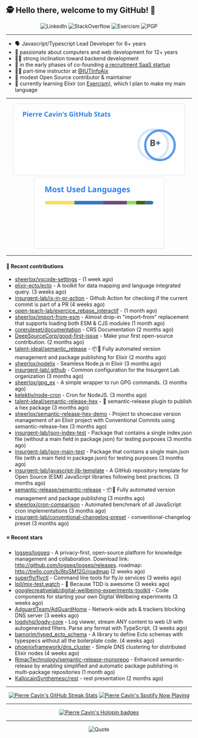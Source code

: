 <h2 style="display:inline" align="center">🕵️ Hello there, welcome to my GitHub! 👋</h2>
<br />
<p align="center">
    <a href="https://links.sherlox.io/github-linkedin" target="_blank" style="text-decoration: none;">
        <img src="https://img.shields.io/badge/LinkedIn-0077b5?style=flat-square&logo=linkedin" alt="LinkedIn">
    </a>
    <a href="https://links.sherlox.io/github-stackoverflow" target="_blank" style="text-decoration: none;">
        <img src="https://img.shields.io/badge/StackOverflow-9a9c9f?style=flat-square&logo=StackOverflow" alt="StackOverflow">
    </a>
    <a href="https://links.sherlox.io/github-exercism" target="_blank" style="text-decoration: none;">
        <img src="https://img.shields.io/badge/Exercism-7600fe?style=flat-square&logo=Exercism" alt="Exercism">
    </a>
    <a href="https://pgp.mit.edu/pks/lookup?op=get&search=0x48D089FE8FC01A4E7E88EE9611567DFABCB9256E" target="_blank" style="text-decoration: none;">
        <img src="https://img.shields.io/badge/pgp-0x11567DFABCB9256E-313131?style=flat&labelColor=313131&color=313131" alt="PGP">
    </a>
</p>

---

<ul>
    <li>🗣 Javascript/Typescript Lead Developer for 6+ years</li>
    <li>👴 passionate about computers and web development for 12+ years</li>
    <li>🧑‍💻 strong inclination toward backend development</li>
    <li>👷 in the early phases of co-founding <a href="https://links.sherlox.io/github-talentideal">a recruitment SaaS startup</a></li>
    <li>🧑‍🏫 part-time instructor at <a href="https://github.com/IUTInfoAix">@IUTInfoAix</a></li>
    <li>🫶 modest Open Source contributor & maintainer</li>
    <li>💜 currently learning Elixir (on <a href="https://links.sherlox.io/github-exercism-elixir-track">Exercism</a>), which I plan to make my main language</li>
</ul>

---

<div align="center">
  <a href="https://github-readme-stats.sherlox.io" style="display: inline-block;">
    <img src="assets/stats.svg" alt="Pierre Cavin's Github stats" height="195px" />
  </a>
  
  <a href="https://github-readme-stats.sherlox.io" style="display: inline-block;">
    <img src="assets/top-langs.svg" alt="Pierre Cavin's Most used languages" height="195px" />
  </a>
</div>

---

#### 🫶 Recent contributions

- [sheerlox/vscode-settings](https://github.com/sheerlox/vscode-settings) -  (1 week ago)
- [elixir-ecto/ecto](https://github.com/elixir-ecto/ecto) - A toolkit for data mapping and language integrated query. (3 weeks ago)
- [insurgent-lab/is-in-pr-action](https://github.com/insurgent-lab/is-in-pr-action) - Github Action for checking if the current commit is part of a PR (4 weeks ago)
- [open-teach-lab/exercice_rebase_interactif](https://github.com/open-teach-lab/exercice_rebase_interactif) -  (1 month ago)
- [sheerlox/import-from-esm](https://github.com/sheerlox/import-from-esm) - Almost drop-in &#34;import-from&#34; replacement that supports loading both ESM &amp; CJS modules (1 month ago)
- [coreruleset/documentation](https://github.com/coreruleset/documentation) - CRS Documentation (2 months ago)
- [DeepSourceCorp/good-first-issue](https://github.com/DeepSourceCorp/good-first-issue) - Make your first open-source contribution. (2 months ago)
- [talent-ideal/semantic_release](https://github.com/talent-ideal/semantic_release) - 📦🚀 Fully automated version management and package publishing for Elixir (2 months ago)
- [sheerlox/nodelix](https://github.com/sheerlox/nodelix) - Seamless Node.js in Elixir (3 months ago)
- [insurgent-lab/.github](https://github.com/insurgent-lab/.github) - Common configuration for the Insurgent Lab organization (3 months ago)
- [sheerlox/gpg_ex](https://github.com/sheerlox/gpg_ex) - A simple wrapper to run GPG commands. (3 months ago)
- [kelektiv/node-cron](https://github.com/kelektiv/node-cron) - Cron for NodeJS. (3 months ago)
- [talent-ideal/semantic-release-hex](https://github.com/talent-ideal/semantic-release-hex) - 🚢 semantic-release plugin to publish a hex package (3 months ago)
- [sheerlox/semantic-release-hex-demo](https://github.com/sheerlox/semantic-release-hex-demo) - Project to showcase version management of an Elixir project with Conventional Commits using semantic-release-hex (3 months ago)
- [insurgent-lab/json-index-test](https://github.com/insurgent-lab/json-index-test) - Package that contains a single index.json file (without a main field in package.json) for testing purposes (3 months ago)
- [insurgent-lab/json-main-test](https://github.com/insurgent-lab/json-main-test) - Package that contains a single main.json file (with a main field in package.json) for testing purposes (3 months ago)
- [insurgent-lab/javascript-lib-template](https://github.com/insurgent-lab/javascript-lib-template) - A GitHub repository template for Open Source (ESM) JavaScript libraries following best practices. (3 months ago)
- [semantic-release/semantic-release](https://github.com/semantic-release/semantic-release) - :package::rocket: Fully automated version management and package publishing (3 months ago)
- [sheerlox/cron-comparison](https://github.com/sheerlox/cron-comparison) - Automated benchmark of all JavaScript cron implementations (3 months ago)
- [insurgent-lab/conventional-changelog-preset](https://github.com/insurgent-lab/conventional-changelog-preset) - conventional-changelog preset (3 months ago)

#### ⭐ Recent stars

- [logseq/logseq](https://github.com/logseq/logseq) - A privacy-first, open-source platform for knowledge management and collaboration. Download link:  http://github.com/logseq/logseq/releases. roadmap: http://trello.com/b/8txSM12G/roadmap (2 weeks ago)
- [superfly/flyctl](https://github.com/superfly/flyctl) - Command line tools for fly.io services (3 weeks ago)
- [lpil/mix-test.watch](https://github.com/lpil/mix-test.watch) - 🎠   Because TDD is awesome (3 weeks ago)
- [googlecreativelab/digital-wellbeing-experiments-toolkit](https://github.com/googlecreativelab/digital-wellbeing-experiments-toolkit) - Code components for starting your own Digital Wellbeing experiments (3 weeks ago)
- [AdguardTeam/AdGuardHome](https://github.com/AdguardTeam/AdGuardHome) - Network-wide ads &amp; trackers blocking DNS server (3 weeks ago)
- [logdyhq/logdy-core](https://github.com/logdyhq/logdy-core) - Log viewer, stream ANY content to web UI with autogenerated filters. Parse any format with TypeScript. (3 weeks ago)
- [bamorim/typed_ecto_schema](https://github.com/bamorim/typed_ecto_schema) - A library to define Ecto schemas with typespecs without all the boilerplate code. (4 weeks ago)
- [phoenixframework/dns_cluster](https://github.com/phoenixframework/dns_cluster) - Simple DNS clustering for distributed Elixir nodes (4 weeks ago)
- [RimacTechnology/semantic-release-monorepo](https://github.com/RimacTechnology/semantic-release-monorepo) - Enhanced semantic-release by enabling simplified and automatic package publishing in multi-package repositories (1 month ago)
- [KallocainSynthemesc/rest](https://github.com/KallocainSynthemesc/rest) - rest presentation (2 months ago)

---

<div align="center">
  <a href="https://github-readme-streak-stats.herokuapp.com" style="display: inline-block;">
    <img src="https://github-readme-streak-stats.sherlox.io/?user=sheerlox&theme=default&mode=weekly&disable_animations=true" alt="Pierre Cavin's GitHub Streak Stats" height="247px" />
  </a>

  <a href="https://links.sherlox.io/github-spotify" style="display: inline-block;">
    <img src="https://spotify-github-profile.vercel.app/api/view?uid=6ridtm5cbc0y9bf5qmtqpoupv&cover_image=true&theme=default&show_offline=false&background_color=121212&interchange=true&bar_color_cover=true" alt="Pierre Cavin's Spotify Now Playing" height="240px" />
  </a>
</div>

---

<div align="center">
  <a href="https://holopin.io/@sheerlox" style="display: inline-block;">
    <img src="https://holopin.me/sheerlox" alt="Pierre Cavin's Holopin badges" height="253px" />
  </a>
</div>

---

<p align="center">
    <a href="https://github.com/piyushsuthar/github-readme-quotes" target="_blank" style="text-decoration: none;">
        <img src="https://quotes-github-readme.vercel.app/api?type=horizontal&quote=Inaction%20will%20cause%20a%20man%20to%20sink%20into%20the%20slough%20of%20despond%20and%20vanish%20without%20a%20trace.&author=Farley%20Mowat" alt="Quote">
    </a>
</p>
